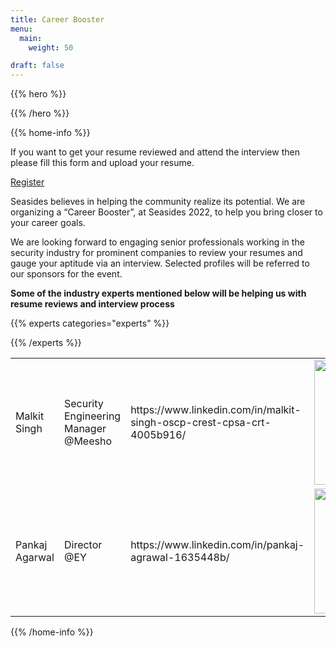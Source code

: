 ```yaml
---
title: Career Booster
menu:
  main:
    weight: 50

draft: false
---
```


{{% hero %}}
<!-- TODO: filter and search -->
{{% /hero %}}


{{% home-info %}}

If you want to get your resume reviewed and attend the interview then please fill this form and upload your resume.


<a align="center" class="btn primary" target="_blank" rel="noopener" href="https://forms.gle/e5uJAQGPLTgZp4dK6">Register</a>



Seasides believes in helping the community realize its potential. We are organizing a “Career Booster”, at Seasides 2022, to help you bring closer to your career goals.

We are looking forward to engaging senior professionals working in the security industry for prominent companies to review your resumes and gauge your aptitude via an interview. Selected profiles will be referred to our sponsors for the event.

**Some of the industry experts mentioned below will be helping us with resume reviews and interview process**


{{% experts categories="experts" %}}

{{% /experts %}}

<table>
  <tr>
    <td>Malkit Singh</td>
    <td>Security Engineering Manager @Meesho</td>
    <td>https://www.linkedin.com/in/malkit-singh-oscp-crest-cpsa-crt-4005b916/</td>
    <td><img src="/images/malkit_singh.jpg" alt="Malkit Singh" style="width:200px;"/></td>
  </tr>
  <tr>
    <td>Pankaj Agarwal</td>
    <td>Director @EY</td>
    <td>https://www.linkedin.com/in/pankaj-agrawal-1635448b/</td>
    <td><img src="/images/pankaj_agarwal.jpg" alt="Pankaj Agarwal" style="width:200px;"/></td>
  </tr>
</table>

{{% /home-info %}}